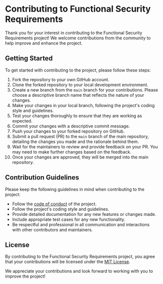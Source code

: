 # Contributing to Functional Security Requirements

Thank you for your interest in contributing to the Functional Security Requirements project! We welcome contributions from the community to help improve and enhance the project.

## Getting Started

To get started with contributing to the project, please follow these steps:

1. Fork the repository to your own GitHub account.
2. Clone the forked repository to your local development environment.
3. Create a new branch from the `main` branch for your contributions. Please choose a descriptive branch name that reflects the nature of your changes.
4. Make your changes in your local branch, following the project's coding style and guidelines.
5. Test your changes thoroughly to ensure that they are working as expected.
6. Commit your changes with a descriptive commit message.
7. Push your changes to your forked repository on GitHub.
8. Submit a pull request (PR) to the `main` branch of the main repository, detailing the changes you made and the rationale behind them.
9. Wait for the maintainers to review and provide feedback on your PR. You may need to make further changes based on the feedback.
10. Once your changes are approved, they will be merged into the main repository.

## Contribution Guidelines

Please keep the following guidelines in mind when contributing to the project:

- Follow the [code of conduct](CODE_OF_CONDUCT.md) of the project.
- Follow the project's coding style and guidelines.
- Provide detailed documentation for any new features or changes made.
- Include appropriate test cases for any new functionality.
- Be respectful and professional in all communication and interactions with other contributors and maintainers.

## License

By contributing to the Functional Security Requirements project, you agree that your contributions will be licensed under the [MIT License](LICENSE).

We appreciate your contributions and look forward to working with you to improve the project!
